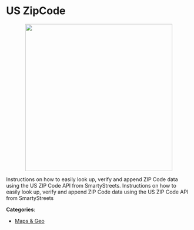 # US ZipCode
<p align="center">
    <img width="400" src="https://raw.githubusercontent.com/apis-list/apis-list/apis/us-zipcode/logo_256x256.png" />
</p>

Instructions on how to easily look up, verify and append ZIP Code data using the US ZIP Code API from SmartyStreets. Instructions on how to easily look up, verify and append ZIP Code data using the US ZIP Code API from SmartyStreets



**Categories**:
- [Maps & Geo](https://github.com/apis-list/apis-list#maps-and-geo)




